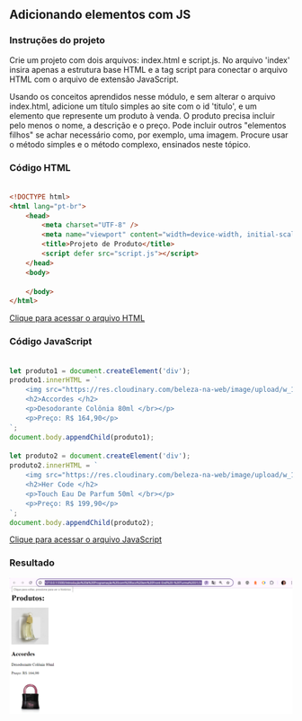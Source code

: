 ## Adicionando elementos com JS

### Instruções do projeto

Crie um projeto com dois arquivos: index.html e script.js. No arquivo 'index' insira apenas a estrutura base HTML e a tag script para conectar o arquivo HTML com o arquivo de extensão JavaScript.

Usando os conceitos aprendidos nesse módulo, e sem alterar o arquivo index.html, adicione um título simples ao site com o id 'titulo', e um elemento que represente um produto à venda. O produto precisa incluir pelo menos o nome, a descrição e o preço. Pode incluir outros "elementos filhos" se achar necessário como, por exemplo, uma imagem. Procure usar o método simples e o método complexo, ensinados neste tópico.

<!-- Código HTML-->

### Código HTML

```html

<!DOCTYPE html>
<html lang="pt-br">
    <head>
        <meta charset="UTF-8" />
        <meta name="viewport" content="width=device-width, initial-scale=1.0" />
        <title>Projeto de Produto</title>
        <script defer src="script.js"></script>
    </head>
    <body>

    </body>
</html>

```

[Clique para acessar o arquivo HTML](index.html)

<!-- Código JavaScript -->

### Código JavaScript

```javascript

let produto1 = document.createElement('div');
produto1.innerHTML = `
    <img src="https://res.cloudinary.com/beleza-na-web/image/upload/w_1500,f_auto,fl_progressive,q_auto:eco,w_800/v1/imagens/products/B48141/02_accordes_des_colonia_ambiente.jpg" width="200">
    <h2>Accordes </h2>
    <p>Desodorante Colônia 80ml </br></p>
    <p>Preço: R$ 164,90</p>
`;
document.body.appendChild(produto1);

let produto2 = document.createElement('div');
produto2.innerHTML = `
    <img src="https://res.cloudinary.com/beleza-na-web/image/upload/w_1500,f_auto,fl_progressive,q_auto:eco,w_800/v1/imagens/product/B59555/001da8fe-17b1-419a-bf46-d7ab9f6bed4d-bot-59555-her-code-touch-edp-frontal-01.jpg" width="200">
    <h2>Her Code </h2>
    <p>Touch Eau De Parfum 50ml </br></p>
    <p>Preço: R$ 199,90</p>
`;
document.body.appendChild(produto2);
```

[Clique para acessar o arquivo JavaScript](script.js)

### Resultado

<!-- Imagem -->

![Resultado](image.png)
